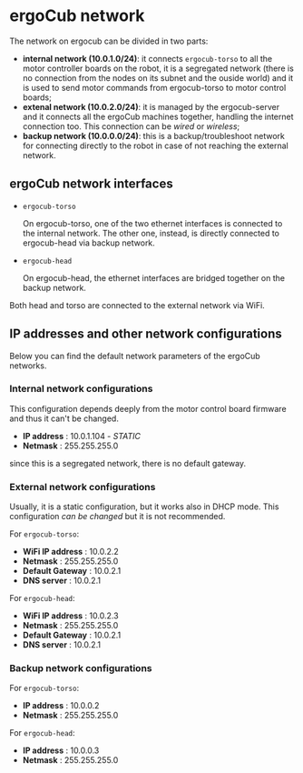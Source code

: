 # ergoCub network

The network on ergocub can be divided in two parts:

- **internal network (10.0.1.0/24)**: it connects `ergocub-torso` to all the motor controller boards on the robot, it is a segregated network (there is no connection from the nodes on its subnet and the ouside world) and it is used to send motor commands from ergocub-torso to motor control boards;
- **extenal network (10.0.2.0/24)**: it is managed by the ergocub-server and it connects all the ergoCub machines together, handling the internet connection too. This connection can be _wired_ or _wireless_;
- **backup network (10.0.0.0/24)**: this is a backup/troubleshoot network for connecting directly to the robot in case of not reaching the external network.


## ergoCub network interfaces

- `ergocub-torso`

    On ergocub-torso, one of the two ethernet interfaces is connected to the internal network. The other one, instead, is directly connected to ergocub-head via backup network.

- `ergocub-head`

    On ergocub-head, the ethernet interfaces are bridged together on the backup network.

Both head and torso are connected to the external network via WiFi.

## IP addresses and other network configurations

Below you can find the default network parameters of the ergoCub networks.

### Internal network configurations

This configuration depends deeply from the motor control board firmware and thus it can't be changed.

- **IP address** : 10.0.1.104 - _STATIC_
- **Netmask** : 255.255.255.0

since this is a segregated network, there is no default gateway.

### External network configurations

Usually, it is a static configuration, but it works also in DHCP mode. This configuration _can be changed_ but it is not recommended.

For `ergocub-torso`:

- **WiFi IP address** : 10.0.2.2
- **Netmask** : 255.255.255.0
- **Default Gateway** : 10.0.2.1
- **DNS server** : 10.0.2.1

For `ergocub-head`:

- **WiFi IP address** : 10.0.2.3
- **Netmask** : 255.255.255.0
- **Default Gateway** : 10.0.2.1
- **DNS server** : 10.0.2.1

### Backup network configurations

For `ergocub-torso`:

- **IP address** : 10.0.0.2
- **Netmask** : 255.255.255.0

For `ergocub-head`:

- **IP address** : 10.0.0.3
- **Netmask** : 255.255.255.0

